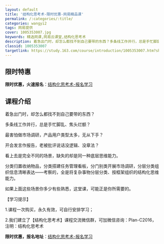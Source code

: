 ```yaml
---
layout: default
title: '结构化思考术-限时优惠-网易精品课'
permalink: /:categories/:title/
categories: wangyi2
tags: 网易提供
cover: 1005353007.jpg
keywords: 精选网课,网易云课堂,结构化思考术
description: 着急出门时，却怎么都找不到自己要带的东西？多条线工作并行，总是手忙脚乱、焦头烂额？最害怕做市场调研，产品用户类型太多，无
classid: 1005353007
targetlink: https://study.163.com/course/introduction/1005353007.htm?share=1&shareId=1025206652&utm_campaign=share&utm_medium=iphoneShare&utm_source=&utm_u=1025206652
---
```


## 限时特惠

**限时优惠，火速报名**：[结构化思考术-报名学习](https://study.163.com/course/introduction/1005353007.htm?share=1&shareId=1025206652&utm_campaign=share&utm_medium=iphoneShare&utm_source=&utm_u=1025206652)

## 课程介绍

着急出门时，却怎么都找不到自己要带的东西？

多条线工作并行，总是手忙脚乱、焦头烂额？

最害怕做市场调研，产品用户类型太多，无从下手？

开会发言作报告，老被批评说话没逻辑、没章法？



看上去是完全不同的场景，缺失的却是同一种底层思维能力。

分类归置收纳物品，分类搭建任务管理看板，分门别类开展市场调研，分层分类组织信息清晰表达——考察的，全是将复杂事物分层分类、按框架组织的结构化思维能力。

如果上面这些场景你多少有些熟悉，这堂课，可能正是你所需要的。



【学习提示】

1.课程一次购买，永久有效，可自行安排学习；

2.我们建立了【结构化思考术】课程交流微信群，可加微信咨询：Plan-C2016，注明：结构化思考术

**限时优惠，报名地址**：[结构化思考术-报名学习](https://study.163.com/course/introduction/1005353007.htm?share=1&shareId=1025206652&utm_campaign=share&utm_medium=iphoneShare&utm_source=&utm_u=1025206652)

